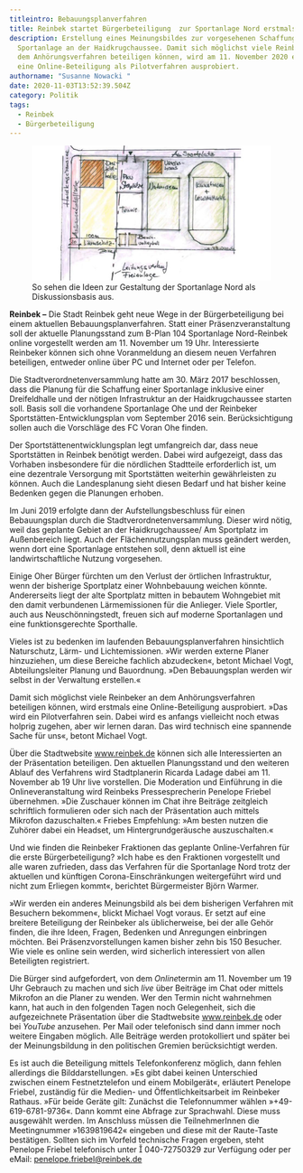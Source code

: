 ```yaml
---
titleintro: Bebauungsplanverfahren
title: Reinbek startet Bürgerbeteiligung  zur Sportanlage Nord erstmals online
description: Erstellung eines Meinungsbildes zur vorgesehenen Schaffung einer
  Sportanlage an der Haidkrugchaussee. Damit sich möglichst viele Reinbeker an
  dem Anhörungsverfahren beteiligen können, wird am 11. November 2020 erstmals
  eine Online-Beteiligung als Pilotverfahren ausprobiert.
authorname: "Susanne Nowacki "
date: 2020-11-03T13:52:39.504Z
category: Politik
tags:
  - Reinbek
  - Bürgerbeteiligung
---
```

<figure>
  <img src="/static/media/2020-beteiligungsverfahren-planungsskizze-sportanlage-nord.jpg">
  <figcaption>
So sehen die Ideen zur Gestaltung der Sportanlage Nord als Diskussionsbasis aus.   
   
  </figcaption>
</figure>



**Reinbek –** Die Stadt Reinbek geht neue Wege in der Bürgerbeteiligung bei einem aktuellen Bebauungsplanverfahren. Statt einer Präsenzveranstaltung soll der aktuelle Planungsstand zum B-Plan 104 Sportanlage Nord-Reinbek online vorgestellt werden am 11. November um 19 Uhr. Interessierte Reinbeker können sich ohne Voranmeldung an diesem neuen Verfahren beteiligen, entweder online über PC und Internet oder per Telefon.

Die Stadtverordnetenversammlung hatte am 30. März 2017 beschlossen, dass die Planung für die Schaffung einer Sportanlage inklusive einer Dreifeldhalle und der nötigen Infrastruktur an der Haidkrugchaussee starten soll. Basis soll die vorhandene Sportanlage Ohe und der Reinbeker Sportstätten-Entwicklungsplan vom September 2016 sein. Berücksichtigung sollen auch die Vorschläge des FC Voran Ohe finden. 

Der Sportstättenentwicklungsplan legt umfangreich dar, dass neue Sportstätten in Reinbek benötigt werden. Dabei wird aufgezeigt, dass das Vorhaben insbesondere für die nördlichen Stadtteile erforderlich ist, um eine dezentrale Versorgung mit Sportstätten weiterhin gewährleisten zu können. Auch die Landesplanung sieht diesen Bedarf und hat bisher keine Bedenken gegen die Planungen erhoben.

Im Juni 2019 erfolgte dann der Aufstellungsbeschluss für einen Bebauungsplan durch die Stadtverordnetenversammlung. Dieser wird nötig, weil das geplante Gebiet an der Haidkrugchaussee/ Am Sportplatz im Außenbereich liegt. Auch der Flächennutzungsplan muss geändert werden, wenn dort eine Sportanlage entstehen soll, denn aktuell ist eine landwirtschaftliche Nutzung vorgesehen. 

Einige Oher Bürger fürchten um den Verlust der örtlichen Infrastruktur, wenn der bisherige Sportplatz einer Wohnbebauung weichen könnte. Andererseits liegt der alte Sportplatz mitten in bebautem Wohngebiet mit den damit verbundenen Lärmemissionen für die Anlieger. Viele Sportler, auch aus Neuschönningstedt, freuen sich auf moderne Sportanlagen und eine funktionsgerechte Sporthalle. 

Vieles ist zu bedenken im laufenden Bebauungsplanverfahren hinsichtlich Naturschutz, Lärm- und Lichtemissionen. »Wir werden externe Planer hinzuziehen, um diese Bereiche fachlich abzudecken«, betont Michael Vogt, Abteilungsleiter Planung und Bauordnung. »Den Bebauungsplan werden wir selbst in der Verwaltung erstellen.«

Damit sich möglichst viele Reinbeker an dem Anhörungsverfahren beteiligen können, wird erstmals eine Online-Beteiligung ausprobiert. »Das wird ein Pilotverfahren sein. Dabei wird es anfangs vielleicht noch etwas holprig zugehen, aber wir lernen daran. Das wird technisch eine spannende Sache für uns«, betont Michael Vogt. 

Über die Stadtwebsite www.reinbek.de können sich alle Interessierten an der Präsentation beteiligen. Den aktuellen Planungsstand und den weiteren Ablauf des Verfahrens wird Stadtplanerin Ricarda Ladage dabei am 11. November ab 19 Uhr live vorstellen. Die Moderation und Einführung in die Onlineveranstaltung wird Reinbeks Pressesprecherin Penelope Friebel übernehmen. »Die Zuschauer können im Chat ihre Beiträge zeitgleich schriftlich formulieren oder sich nach der Präsentation auch mittels Mikrofon dazuschalten.« Friebes Empfehlung: »Am besten nutzen die Zuhörer dabei ein Headset, um Hintergrundgeräusche auszuschalten.«

Und wie finden die Reinbeker Fraktionen das geplante Online-Verfahren für die erste Bürgerbeteiligung? »Ich habe es den Fraktionen vorgestellt und alle waren zufrieden, dass das Verfahren für die Sportanlage Nord trotz der aktuellen und künftigen Corona-Einschränkungen weitergeführt wird und nicht zum Erliegen kommt«, berichtet Bürgermeister Björn Warmer. 

»Wir werden ein anderes Meinungsbild als bei dem bisherigen Verfahren mit Besuchern bekommen«, blickt Michael Vogt voraus. Er setzt auf eine breitere Beteiligung der Reinbeker als üblicherweise, bei der alle Gehör finden, die ihre Ideen, Fragen, Bedenken und Anregungen einbringen möchten. Bei Präsenzvorstellungen kamen bisher zehn bis 150 Besucher. Wie viele es online sein werden, wird sicherlich interessiert von allen Beteiligten registriert.

Die Bürger sind aufgefordert, von dem *Online*termin am 11. November um 19 Uhr Gebrauch zu machen und sich *live* über Beiträge im Chat oder mittels Mikrofon an die Planer zu wenden. Wer den Termin nicht wahrnehmen kann, hat auch in den folgenden Tagen noch Gelegenheit, sich die aufgezeichnete Präsentation über die Stadtwebsite www.reinbek.de oder bei *YouTube* anzusehen. Per Mail oder telefonisch sind dann immer noch weitere Eingaben möglich. Alle Beiträge werden protokolliert und später bei der Meinungsbildung in den politischen Gremien berücksichtigt werden. 

Es ist auch die Beteiligung mittels Telefonkonferenz möglich, dann fehlen allerdings die Bilddarstellungen. »Es gibt dabei keinen Unterschied zwischen einem Festnetztelefon und einem Mobilgerät«, erläutert Penelope Friebel, zuständig für die Medien- und Öffentlichkeitsarbeit im Reinbeker Rathaus. »Für beide Geräte gilt: Zunächst die Telefonnummer wählen »+49-619-6781-9736«. Dann kommt eine Abfrage zur Sprachwahl. Diese muss ausgewählt werden. Im Anschluss müssen die TeilnehmerInnen die Meetingnummer »1639819642« eingeben und diese mit der Raute-Taste bestätigen. Sollten sich im Vorfeld technische Fragen ergeben, steht Penelope Friebel telefonisch unter  040-72750329 zur Verfügung oder per eMail: penelope.friebel@reinbek.de